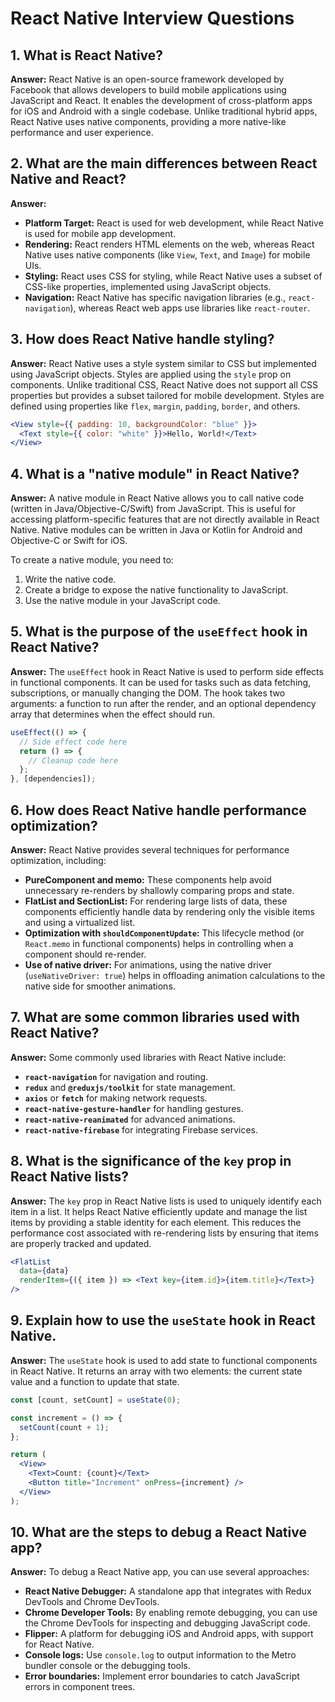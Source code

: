 # React Native Interview Questions

## 1. What is React Native?

**Answer:**
React Native is an open-source framework developed by Facebook that allows developers to build mobile applications using JavaScript and React. It enables the development of cross-platform apps for iOS and Android with a single codebase. Unlike traditional hybrid apps, React Native uses native components, providing a more native-like performance and user experience.

## 2. What are the main differences between React Native and React?

**Answer:**

- **Platform Target:** React is used for web development, while React Native is used for mobile app development.
- **Rendering:** React renders HTML elements on the web, whereas React Native uses native components (like `View`, `Text`, and `Image`) for mobile UIs.
- **Styling:** React uses CSS for styling, while React Native uses a subset of CSS-like properties, implemented using JavaScript objects.
- **Navigation:** React Native has specific navigation libraries (e.g., `react-navigation`), whereas React web apps use libraries like `react-router`.

## 3. How does React Native handle styling?

**Answer:**
React Native uses a style system similar to CSS but implemented using JavaScript objects. Styles are applied using the `style` prop on components. Unlike traditional CSS, React Native does not support all CSS properties but provides a subset tailored for mobile development. Styles are defined using properties like `flex`, `margin`, `padding`, `border`, and others.

```jsx
<View style={{ padding: 10, backgroundColor: "blue" }}>
  <Text style={{ color: "white" }}>Hello, World!</Text>
</View>
```

## 4. What is a "native module" in React Native?

**Answer:**
A native module in React Native allows you to call native code (written in Java/Objective-C/Swift) from JavaScript. This is useful for accessing platform-specific features that are not directly available in React Native. Native modules can be written in Java or Kotlin for Android and Objective-C or Swift for iOS.

To create a native module, you need to:

1. Write the native code.
2. Create a bridge to expose the native functionality to JavaScript.
3. Use the native module in your JavaScript code.

## 5. What is the purpose of the `useEffect` hook in React Native?

**Answer:**
The `useEffect` hook in React Native is used to perform side effects in functional components. It can be used for tasks such as data fetching, subscriptions, or manually changing the DOM. The hook takes two arguments: a function to run after the render, and an optional dependency array that determines when the effect should run.

```jsx
useEffect(() => {
  // Side effect code here
  return () => {
    // Cleanup code here
  };
}, [dependencies]);
```

## 6. How does React Native handle performance optimization?

**Answer:**
React Native provides several techniques for performance optimization, including:

- **PureComponent and memo:** These components help avoid unnecessary re-renders by shallowly comparing props and state.
- **FlatList and SectionList:** For rendering large lists of data, these components efficiently handle data by rendering only the visible items and using a virtualized list.
- **Optimization with `shouldComponentUpdate`:** This lifecycle method (or `React.memo` in functional components) helps in controlling when a component should re-render.
- **Use of native driver:** For animations, using the native driver (`useNativeDriver: true`) helps in offloading animation calculations to the native side for smoother animations.

## 7. What are some common libraries used with React Native?

**Answer:**
Some commonly used libraries with React Native include:

- **`react-navigation`** for navigation and routing.
- **`redux`** and **`@reduxjs/toolkit`** for state management.
- **`axios`** or **`fetch`** for making network requests.
- **`react-native-gesture-handler`** for handling gestures.
- **`react-native-reanimated`** for advanced animations.
- **`react-native-firebase`** for integrating Firebase services.

## 8. What is the significance of the `key` prop in React Native lists?

**Answer:**
The `key` prop in React Native lists is used to uniquely identify each item in a list. It helps React Native efficiently update and manage the list items by providing a stable identity for each element. This reduces the performance cost associated with re-rendering lists by ensuring that items are properly tracked and updated.

```jsx
<FlatList
  data={data}
  renderItem={({ item }) => <Text key={item.id}>{item.title}</Text>}
/>
```

## 9. Explain how to use the `useState` hook in React Native.

**Answer:**
The `useState` hook is used to add state to functional components in React Native. It returns an array with two elements: the current state value and a function to update that state.

```jsx
const [count, setCount] = useState(0);

const increment = () => {
  setCount(count + 1);
};

return (
  <View>
    <Text>Count: {count}</Text>
    <Button title="Increment" onPress={increment} />
  </View>
);
```

## 10. What are the steps to debug a React Native app?

**Answer:**
To debug a React Native app, you can use several approaches:

- **React Native Debugger:** A standalone app that integrates with Redux DevTools and Chrome DevTools.
- **Chrome Developer Tools:** By enabling remote debugging, you can use the Chrome DevTools for inspecting and debugging JavaScript code.
- **Flipper:** A platform for debugging iOS and Android apps, with support for React Native.
- **Console logs:** Use `console.log` to output information to the Metro bundler console or the debugging tools.
- **Error boundaries:** Implement error boundaries to catch JavaScript errors in component trees.
